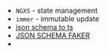 - `NGXS` - state management
- `immer` - immutable update
- [json schema to ts](https://github.com/bcherny/json-schema-to-typescript)
- [JSON SCHEMA FAKER](https://github.com/json-schema-faker/json-schema-faker/tree/master/docs)
- 
